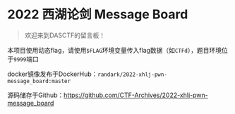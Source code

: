 # 2022 西湖论剑 Message Board

> 欢迎来到DASCTF的留言板！

本项目使用动态flag，请使用`$FLAG`环境变量传入flag数据（如`CTFd`），题目环境位于`9999`端口

docker镜像发布于DockerHub：`randark/2022-xhlj-pwn-message_board:master`

源码储存于Github：https://github.com/CTF-Archives/2022-xhlj-pwn-message_board

